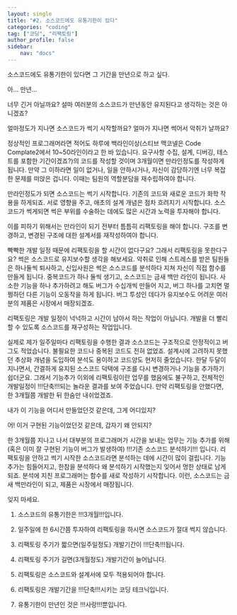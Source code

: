 ```yaml
---
layout: single
title: "#2. 소스코드에도 유통기한이 있다"
categories: "coding"
tag: ["코딩", "리팩토링"]
author_profile: false
sidebar: 
    nav: "docs"
---
```


소스코드에도 유통기한이 있다면 그 기간을 만년으로 하고 싶다.

아... 만년...

너무 긴거 아닐까요? 설마 여러분의 소스코드가 만년동안 유지된다고 생각하는 것은 아니겠죠?

얼마정도가 지나면 소스코드가 썩기 시작할까요? 얼마가 지나면 썩어서 악취가 날까요?

정상적인 프로그래머라면 적어도 하루에 백라인이상(스티브 맥코넬은 Code Complate2에서 10~50라인이라고 한 바 있습니다. 요구사항 수집, 설계, 디버깅, 테스트를 포함한 기간이겠죠?)의 코드를 작성할 것이며 3개월이면 만라인정도를 작성하게 됩니다. 만약 그 이하라면 일이 없거나, 일을 안하시거나, 자신이 감당하기엔 너무 복잡한 문제를 떠앉은 겁니다. 이때는 팀원의 역할분담을 재수립하여야 합니다.

만라인정도가 되면 소스코드는 썩기 시작합니다. 기존의 코드와 새로운 코드가 화학 작용을 하게되죠. 서로 영향을 주고, 애초의 설계 개념은 점차 흐려지기 시작합니다. 소스코드가 썩게되면 썩은 부위를 수술하는 데에도 많은 시간과 노력을 투자해야 합니다.

이를 피하기 위해서는 만라인이 되기 전부터 틈틈히 리팩토링을 해야 합니다. 구조를 변경하고, 변경된 구조에 대한 설계서를 재작성하여야 합니다.

빡빡한 개발 일정 때문에 리팩토링을 할 시간이 없다구요? 그래서 리팩토링을 못한다구요? 썩은 소스코드로 유지보수할 생각을 해보세요. 악취로 인해 스트레스를 받은 팀원들은 하나둘씩 퇴사하고, 신입사원은 썩은 소스코드를 분석하다 지쳐 자신이 직접 함수를 만들게 됩니다. 중복코드가 하나 둘씩 생기고, 소스코드는 금새 백만 라인이 됩니다. 사소한 기능을 하나 추가하려고 해도 버그가 수십개씩 만들어 지고, 버그 하나를 고치면 멀쩡하던 다른 기능이 오동작을 하게 됩니다. 버그 투성인 데다가 유지보수도 어려운 여러분의 제품은 시장에서 매장되겠죠.

리팩토링은 개발 일정이 넉넉하고 시간이 남아서 하는 작업이 아닙니다. 개발을 더 빨리 할 수 있도록 소스코드를 재구성하는 작업입니다.

실제로 제가 일주일마다 리팩토링을 수행한 결과 소스코드는 구조적으로 안정적이고 버그도 적었습니다. 불필요한 코드나 중복된 코드도 전혀 없었죠. 설계시에 고려하지 못했던 추상화 개념을 도입하여 분석도 용이하고 코드양도 현저히 줄었습니다. 한달 두달이 지나면서, 간결하게 유지된 소스코드 덕택에 구조를 다시 변경하거나 기능을 추가하기 쉽더군요. 그래서 기능추가 이외에 리팩토링이란 업무를 했음에도 불구하고, 전체적인 개발일정이 !!!단축!!!되는 놀라운 결과를 보여 주었습니다. 만약 리팩토링을 안했다면, 한 3개월쯤 개발한 뒤 한숨만 내쉬었겠죠.

내가 이 기능을 어디서 만들었던것 같은데, 그게 어디있지?

어! 이거 구현된 기능이었던것 같은데, 갑자기 왜 안되지?

한 3개월쯤 지나고 나서 대부분의 프로그래머가 시간을 보내는 업무는 기능 추가를 위해(혹은 이미 잘 구현된 기능이 버그가 발생하여) !!!기존 소스코드 분석하기!!! 입니다. 리팩토링을 안하고 썩기 시작한 소스코드라면 분석하는 데에 시간이 많이 걸립니다. 기능추가는 힘들어지고, 한참을 분석하다 왜 분석하기 시작했는지 잊어서 멍한 상태로 남게 되죠. 분석에 지친 프로그래머는 함수를 새로 작성하기 시작합니다. 이런, 소스코드는 금새 백만라인이 되고, 제품은 시장에서 매장됩니다.

잊지 마세요.

1. 소스코드의 유통기한은 !!!3개월!!!입니다.

2. 일주일에 한 6시간쯤 투자하여 리팩토링을 하시면 소스코드가 절대 썩지 않습니다.

3. 리팩토링 주기가 짧으면(일주일정도) 개발기간이 !!!단축!!!됩니다.

4. 리팩토링 주기가 길면(3개월정도) 개발기간이 늘어납니다.

5. 리팩토링은 소스코드와 설계서에 모두 적용되어야 합니다.

6. 리팩토링은 개발기간을 !!!단축!!!시키는 코딩 테크닉입니다.

7. 유통기한이 만년인 것은 !!!사랑!!!뿐입니다.